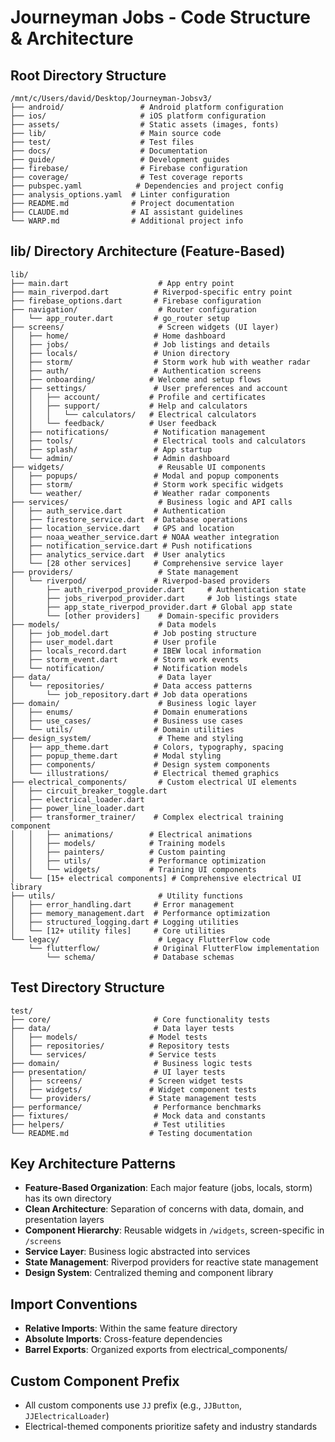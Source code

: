 # Journeyman Jobs - Code Structure & Architecture

## Root Directory Structure
```
/mnt/c/Users/david/Desktop/Journeyman-Jobsv3/
├── android/                 # Android platform configuration
├── ios/                     # iOS platform configuration  
├── assets/                  # Static assets (images, fonts)
├── lib/                     # Main source code
├── test/                    # Test files
├── docs/                    # Documentation
├── guide/                   # Development guides
├── firebase/                # Firebase configuration
├── coverage/                # Test coverage reports
├── pubspec.yaml            # Dependencies and project config
├── analysis_options.yaml  # Linter configuration
├── README.md              # Project documentation
├── CLAUDE.md              # AI assistant guidelines
└── WARP.md                # Additional project info
```

## lib/ Directory Architecture (Feature-Based)
```
lib/
├── main.dart                    # App entry point
├── main_riverpod.dart          # Riverpod-specific entry point
├── firebase_options.dart       # Firebase configuration
├── navigation/                  # Router configuration
│   └── app_router.dart         # go_router setup
├── screens/                     # Screen widgets (UI layer)
│   ├── home/                   # Home dashboard
│   ├── jobs/                   # Job listings and details
│   ├── locals/                 # Union directory
│   ├── storm/                  # Storm work hub with weather radar
│   ├── auth/                   # Authentication screens
│   ├── onboarding/            # Welcome and setup flows
│   ├── settings/               # User preferences and account
│   │   ├── account/           # Profile and certificates
│   │   ├── support/           # Help and calculators
│   │   │   └── calculators/   # Electrical calculators
│   │   └── feedback/          # User feedback
│   ├── notifications/          # Notification management
│   ├── tools/                  # Electrical tools and calculators
│   ├── splash/                 # App startup
│   └── admin/                  # Admin dashboard
├── widgets/                     # Reusable UI components
│   ├── popups/                 # Modal and popup components
│   ├── storm/                  # Storm work specific widgets
│   └── weather/                # Weather radar components
├── services/                    # Business logic and API calls
│   ├── auth_service.dart       # Authentication
│   ├── firestore_service.dart  # Database operations
│   ├── location_service.dart   # GPS and location
│   ├── noaa_weather_service.dart # NOAA weather integration
│   ├── notification_service.dart # Push notifications
│   ├── analytics_service.dart  # User analytics
│   └── [28 other services]     # Comprehensive service layer
├── providers/                   # State management
│   └── riverpod/               # Riverpod-based providers
│       ├── auth_riverpod_provider.dart     # Authentication state
│       ├── jobs_riverpod_provider.dart     # Job listings state
│       ├── app_state_riverpod_provider.dart # Global app state
│       └── [other providers]    # Domain-specific providers
├── models/                      # Data models
│   ├── job_model.dart          # Job posting structure
│   ├── user_model.dart         # User profile
│   ├── locals_record.dart      # IBEW local information
│   ├── storm_event.dart        # Storm work events
│   └── notification/           # Notification models
├── data/                        # Data layer
│   └── repositories/           # Data access patterns
│       └── job_repository.dart # Job data operations
├── domain/                      # Business logic layer
│   ├── enums/                  # Domain enumerations
│   ├── use_cases/              # Business use cases
│   └── utils/                  # Domain utilities
├── design_system/               # Theme and styling
│   ├── app_theme.dart          # Colors, typography, spacing
│   ├── popup_theme.dart        # Modal styling
│   ├── components/             # Design system components
│   └── illustrations/          # Electrical themed graphics
├── electrical_components/       # Custom electrical UI elements
│   ├── circuit_breaker_toggle.dart
│   ├── electrical_loader.dart
│   ├── power_line_loader.dart
│   ├── transformer_trainer/    # Complex electrical training component
│   │   ├── animations/        # Electrical animations
│   │   ├── models/            # Training models
│   │   ├── painters/          # Custom painting
│   │   ├── utils/             # Performance optimization
│   │   └── widgets/           # Training UI components
│   └── [15+ electrical components] # Comprehensive electrical UI library
├── utils/                       # Utility functions
│   ├── error_handling.dart     # Error management
│   ├── memory_management.dart  # Performance optimization
│   ├── structured_logging.dart # Logging utilities
│   └── [12+ utility files]     # Core utilities
└── legacy/                      # Legacy FlutterFlow code
    └── flutterflow/            # Original FlutterFlow implementation
        └── schema/             # Database schemas
```

## Test Directory Structure
```
test/
├── core/                       # Core functionality tests
├── data/                       # Data layer tests
│   ├── models/                # Model tests
│   ├── repositories/          # Repository tests
│   └── services/              # Service tests
├── domain/                     # Business logic tests
├── presentation/               # UI layer tests
│   ├── screens/               # Screen widget tests
│   ├── widgets/               # Widget component tests
│   └── providers/             # State management tests
├── performance/                # Performance benchmarks
├── fixtures/                   # Mock data and constants
├── helpers/                    # Test utilities
└── README.md                  # Testing documentation
```

## Key Architecture Patterns
- **Feature-Based Organization**: Each major feature (jobs, locals, storm) has its own directory
- **Clean Architecture**: Separation of concerns with data, domain, and presentation layers
- **Component Hierarchy**: Reusable widgets in `/widgets`, screen-specific in `/screens`
- **Service Layer**: Business logic abstracted into services
- **State Management**: Riverpod providers for reactive state management
- **Design System**: Centralized theming and component library

## Import Conventions
- **Relative Imports**: Within the same feature directory
- **Absolute Imports**: Cross-feature dependencies
- **Barrel Exports**: Organized exports from electrical_components/

## Custom Component Prefix
- All custom components use `JJ` prefix (e.g., `JJButton`, `JJElectricalLoader`)
- Electrical-themed components prioritize safety and industry standards